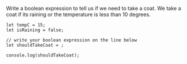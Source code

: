 Write a boolean expression to tell us if we need to take a coat.
We take a coat if its raining or the temperature is less than 10 degrees.

```JS
let tempC = 15;
let isRaining = false;

// write your boolean expression on the line below
let shouldTakeCoat = ; 

console.log(shouldTakeCoat);
```
